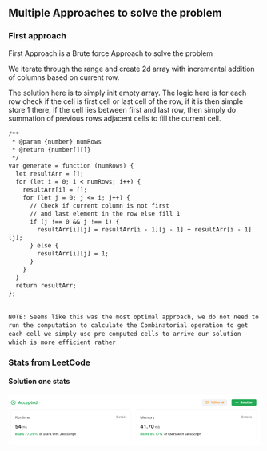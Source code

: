 ## Multiple Approaches to solve the problem

### First approach

First Approach is a Brute force Approach to solve the problem

We iterate through the range and create 2d array with incremental addition of columns
based on current row.

The solution here is to simply init empty array. The logic here is for each
row check if the cell is first cell or last cell of the row, if it is then
simple store 1 there, if the cell lies between first and last row, then simply
do summation of previous rows adjacent cells to fill the current cell.

```
/**
 * @param {number} numRows
 * @return {number[][]}
 */
var generate = function (numRows) {
  let resultArr = [];
  for (let i = 0; i < numRows; i++) {
    resultArr[i] = [];
    for (let j = 0; j <= i; j++) {
      // Check if current column is not first
      // and last element in the row else fill 1
      if (j !== 0 && j !== i) {
        resultArr[i][j] = resultArr[i - 1][j - 1] + resultArr[i - 1][j];
      } else {
        resultArr[i][j] = 1;
      }
    }
  }
  return resultArr;
};


```

`NOTE: Seems like this was the most optimal approach, we do not need to run the
 computation to calculate the Combinatorial operation to get each cell
 we simply use pre computed cells to arrive our solution which is more efficient
 rather `

### Stats from LeetCode

#### Solution one stats

![Alt text](sol1.png)
